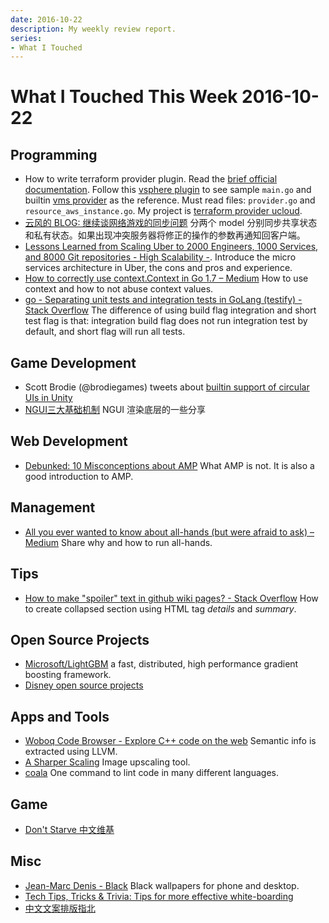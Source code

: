 ```yaml
---
date: 2016-10-22
description: My weekly review report.
series:
- What I Touched
---
```


# What I Touched This Week 2016-10-22


## Programming

* How to write terraform provider plugin. Read the [brief official documentation][1]. Follow this [vsphere plugin][2] to see sample `main.go` and builtin [vms provider][3] as the reference. Must read files: `provider.go` and `resource_aws_instance.go`. My project is [terraform provider ucloud][4].
* [云风的 BLOG: 继续谈网络游戏的同步问题][5] 分两个 model 分别同步共享状态和私有状态。如果出现冲突服务器将修正的操作的参数再通知回客户端。
* [Lessons Learned from Scaling Uber to 2000 Engineers, 1000 Services, and 8000 Git repositories - High Scalability -][6]. Introduce the micro services architecture in Uber, the cons and pros and experience.
* [How to correctly use context.Context in Go 1.7 – Medium][7] How to use context and how to not abuse context values.
* [go - Separating unit tests and integration tests in GoLang (testify) - Stack Overflow][8] The difference of using build flag integration and short test flag is that: integration build flag does not run integration test by default, and short flag will run all tests.

## Game Development

* Scott Brodie (@brodiegames) tweets about [builtin support of circular UIs in Unity][9]
* [NGUI三大基础机制][10] NGUI 渲染底层的一些分享

<!--more-->

## Web Development

* [Debunked: 10 Misconceptions about AMP][11] What AMP is not. It is also a good introduction to AMP.

## Management

* [All you ever wanted to know about all-hands (but were afraid to ask) – Medium][12] Share why and how to run all-hands.

## Tips

* [How to make "spoiler" text in github wiki pages? - Stack Overflow][13] How to create collapsed section using HTML tag *details* and *summary*.

## Open Source Projects

* [Microsoft/LightGBM][14] a fast, distributed, high performance gradient boosting framework.
* [Disney open source projects][15]

## Apps and Tools

* [Woboq Code Browser - Explore C\++ code on the web][16] Semantic info is extracted using LLVM.
* [A Sharper Scaling][17] Image upscaling tool.
* [coala][18] One command to lint code in many different languages.

## Game

* [Don't Starve 中文维基][19]

## Misc

* [Jean-Marc Denis - Black][20] Black wallpapers for phone and desktop.
* [Tech Tips, Tricks & Trivia: Tips for more effective white-boarding][21]
* [中文文案排版指北][22]

[1]:    https://www.terraform.io/docs/plugins/
[2]:    https://github.com/rakutentech/terraform-provider-vsphere
[3]:    https://github.com/hashicorp/terraform-provider-aws
[4]:    https://github.com/3pjgames/terraform-provider-ucloud
[5]:    http://blog.codingnow.com/2016/10/gamesync.html
[6]:    http://highscalability.com/blog/2016/10/12/lessons-learned-from-scaling-uber-to-2000-engineers-1000-ser.html
[7]:    https://medium.com/@cep21/how-to-correctly-use-context-context-in-go-1-7-8f2c0fafdf39#.pmk4vjiow
[8]:    http://stackoverflow.com/a/28007631/667158
[9]:    https://twitter.com/brodiegames/status/786041246321999873
[10]:   http://mp.weixin.qq.com/s?__biz=MzA4MDc5OTg5MA==&mid=2650586822&idx=4&sn=cca55822c77793d8aa093cfed8ea7ab5&chksm=8796af3bb0e1262dfc24fb4ed354f498e502d2dd98e7bb75d56564059ceab717b111cc1018af&scene=0#wechat_redirect
[11]:   https://paulbakaus.com/2016/10/13/debunked-10-misconceptions-about-amp/?utm_source=wanqu.co&utm_campaign=Wanqu+Daily&utm_medium=website
[12]:   https://medium.com/@gokulrajaram/all-you-ever-wanted-to-know-about-all-hands-but-were-afraid-to-ask-b13f7b97f2d9#.ovwq0mbix
[13]:   http://stackoverflow.com/questions/32814161/how-to-make-spoiler-text-in-github-wiki-pages/39920717?stw=2#39920717
[14]:   https://github.com/Microsoft/LightGBM
[15]:   http://disney.github.io/
[16]:   https://code.woboq.org/
[17]:   http://a-sharper-scaling.com/
[18]:   http://coala.io/
[19]:   http://zh.dontstarve.wikia.com/wiki/Don't_Starve_%E4%B8%AD%E6%96%87%E7%B6%AD%E5%9F%BA
[20]:   https://jmd.im/black
[21]:   http://mvark.blogspot.jp/2016/10/tips-for-more-effective-white-boarding.html?utm_source=feedburner&utm_medium=feed&utm_campaign=Feed:+WebDevelopmentTipsTricksTrivia+(Tech+Tips,+Tricks+&+Trivia)
[22]:   https://github.com/sparanoid/chinese-copywriting-guidelines
